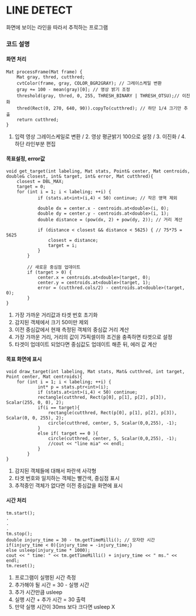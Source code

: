 # LINE DETECT 

화면에 보이는 라인을 따라서 추적하는 프로그램

### 코드 설명       

#### 화면 처리
```
Mat processFrame(Mat frame) {
    Mat gray, thred, cutthred;
    cvtColor(frame, gray, COLOR_BGR2GRAY); // 그레이스케일 변환
    gray += 100 - mean(gray)[0]; // 영상 밝기 조정
    threshold(gray, thred, 0, 255, THRESH_BINARY | THRESH_OTSU);// 이진화
    thred(Rect(0, 270, 640, 90)).copyTo(cutthred); // 하단 1/4 크기만 추출
    return cutthred;
}
```
1. 입력 영상 그레이스케일로 변환 / 2. 영상 평균밝기 100으로 설정 / 3. 이진화 / 4. 하단 라인부분 편집
   
#### 목표설정, error값
```
void get_target(int labeling, Mat stats, Point& center, Mat centroids, double& closest, int& target, int& error, Mat cutthred){
    closest = DBL_MAX;
    target = 0;
    for (int i = 1; i < labeling; ++i) {
            if (stats.at<int>(i,4) < 50) continue; // 작은 영역 제외

            double dx = center.x - centroids.at<double>(i, 0);
            double dy = center.y - centroids.at<double>(i, 1);
            double distance = (pow(dx, 2) + pow(dy, 2)); // 거리 계산

            if (distance < closest && distance < 5625) { // 75*75 = 5625
                closest = distance;
                target = i;
            }
        }

        // 새로운 중심점 업데이트
        if (target > 0) {
            center.x = centroids.at<double>(target, 0);
            center.y = centroids.at<double>(target, 1);
            error = (cutthred.cols/2) - centroids.at<double>(target, 0);
        }
}
```
1. 가장 가까운 거리값과 타겟 번호 초기화
2. 감지된 객체에서 크기 50미만 제외
3. 이전 중심값에서 현재 측정된 객체의 중심값 거리 계산
4. 가장 가까운 거리, 거리의 값이 75픽셀이하 조건을 충족하면 타겟으로 설정
5. 타겟이 업데이트 되었다면 중심값도 업데이트 해준 뒤, 에러 값 계산
       
#### 목표 화면에 표시
```
void draw_target(int labeling, Mat stats, Mat& cutthred, int target, Point center, Mat centroids){
    for (int i = 1; i < labeling; ++i) {
            int* p = stats.ptr<int>(i);
            if (stats.at<int>(i,4) < 50) continue;
            rectangle(cutthred, Rect(p[0], p[1], p[2], p[3]), Scalar(255, 0, 0), 2);
            if(i == target){
                rectangle(cutthred, Rect(p[0], p[1], p[2], p[3]), Scalar(0, 0, 255), 2);
                circle(cutthred, center, 5, Scalar(0,0,255), -1);
            }
            else if( target == 0 ){
                circle(cutthred, center, 5, Scalar(0,0,255), -1);
                //cout << "line mia" << endl;
            }
        }
}
```
1. 감지된 객체들에 대해서 파란색 사각형
2. 타겟 번호와 일치하는 객체는 빨간색, 중심점 표시
3. 추적중인 객체가 없다면 이전 중심값을 화면에 표시

#### 시간 처리
```
tm.start();
.
.
.
tm.stop();
double injury_time = 30 - tm.getTimeMilli(); // 모자란 시간
if(injury_time < 0){injury_time = -injury_time;}
else usleep(injury_time * 1000);
cout << " time: " << tm.getTimeMilli() + injury_time << " ms." << endl;
tm.reset();
```
1. 프로그램이 실행된 시간 측정
2. 추가해야 될 시간 = 30 - 실행 시간
3. 추가 시간만큼 usleep
4. 실행 시간 + 추가 시간 = 30 출력
5. 만약 실행 시간이 30ms 보다 크다면 usleep X
